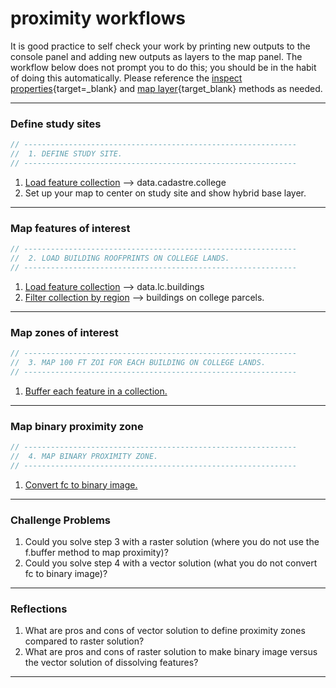 # __proximity workflows__  

It is good practice to self check your work by printing new outputs to the console panel and adding new outputs as layers to the map panel. The workflow below does not prompt you to do this; you should be in the habit of doing this automatically. Please reference the [inspect properties][inspect-properties]{target=_blank} and [map layer][map-layer]{target_blank} methods as needed.

---  

### Define study sites

```js
// -------------------------------------------------------------
//  1. DEFINE STUDY SITE. 
// -------------------------------------------------------------
```

1. [Load feature collection][load-fc] --> data.cadastre.college 
2. Set up your map to center on study site and show hybrid base layer. 

---  

### Map features of interest

```js
// -------------------------------------------------------------
//  2. LOAD BUILDING ROOFPRINTS ON COLLEGE LANDS. 
// -------------------------------------------------------------
```

1. [Load feature collection][load-fc] --> data.lc.buildings 
2. [Filter collection by region][filter-bounds] --> buildings on college parcels.

---  

### Map zones of interest  

```js
// -------------------------------------------------------------
//  3. MAP 100 FT ZOI FOR EACH BUILDING ON COLLEGE LANDS.  
// -------------------------------------------------------------
```

1. [Buffer each feature in a collection.][buffer-feet]   

---  

### Map binary proximity zone

```js
// -------------------------------------------------------------
//  4. MAP BINARY PROXIMITY ZONE.  
// -------------------------------------------------------------
```

1. [Convert fc to binary image.][convert-fc-binary]

---  

### Challenge Problems   

1. Could you solve step 3 with a raster solution (where you do not use the f.buffer method to map proximity)?
2. Could you solve step 4 with a vector solution (what you do not convert fc to binary image)?  

---  

### Reflections  

1. What are pros and cons of vector solution to define proximity zones compared to raster solution?    
2. What are pros and cons of raster solution to make binary image versus the vector solution of dissolving features?    

---  

[map-layer]: ../methods/map-layers.md  
[inspect-properties]: ../methods/inspect-properties.md

[load-data-module]: ../methods/load-modules.md#data-module 
[load-task-module]: ../methods/load-modules.md#tasks-module

[load-fc]: ../methods/load-data.md#feature-collection-from-address 
[load-ic]: ../methods/load-data.md#image-collection-from-address  
[load-i]: ../methods/load-data.md#image-from-address

[print-first]: ../methods/inspect-properties.md#print-first-feature-in-fc
[print-unique]: ../methods/inspect-properties.md#print-unique-values-in-fc  
[print-size]: ../methods/inspect-properties.md#print-size-of-collection


[filter-attribute]: ../methods/filter-data.md#by-attribute  
[filter-bounds]: ../methods/filter-data.md#by-bounds  

[convert-fc-binary]: ../methods/convert-data-model.md#feature-collection-to-binary  

[area-fc-acres]: ../methods/area.md#acres-of-each-feature-in-collection  
[area-fc-sq-km]: ../methods/area.md#sq-km-of-each-feature-in-collection      

[pixel-area]: ../methods/area.md#make-pixel-area-image    

[buffer-feet]: ../methods/distance.md#buffer-features-in-collection-by-feet  


[sum-table]: ../methods/aggregate-table.md#sum-the-values-in-a-table-column  
[dissolve-by-prop]: ../methods/aggregate-table.md#dissolve-features-in-collection-by-property  


[erase-local]: ../methods/local-operations.md#erase-values-at-locations-with-binary  

[zonal-sum]: ../methods/zonal-operations.md#zonal-summary-of-dough-within-cutters  